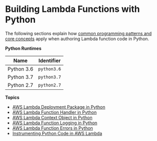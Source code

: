 # Building Lambda Functions with Python<a name="python-programming-model"></a>

The following sections explain how [common programming patterns and core concepts](https://docs.aws.amazon.com/lambda/latest/dg/programming-model-v2.html) apply when authoring Lambda function code in Python\.


**Python Runtimes**  

| Name | Identifier | 
| --- | --- | 
|  Python 3\.6  |  `python3.6`  | 
|  Python 3\.7  |  `python3.7`  | 
|  Python 2\.7  |  `python2.7`  | 

**Topics**
+ [AWS Lambda Deployment Package in Python](lambda-python-how-to-create-deployment-package.md)
+ [AWS Lambda Function Handler in Python](python-programming-model-handler-types.md)
+ [AWS Lambda Context Object in Python](python-context-object.md)
+ [AWS Lambda Function Logging in Python](python-logging.md)
+ [AWS Lambda Function Errors in Python](python-exceptions.md)
+ [Instrumenting Python Code in AWS Lambda](python-tracing.md)